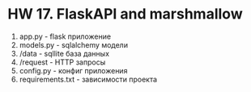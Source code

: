# HW 17. FlaskAPI and marshmallow

1. app.py - flask приложение
2. models.py - sqlalchemy модели
3. /data - sqllite база данных
4. /request - HTTP запросы
5. config.py - конфиг приложения
6. requirements.txt - зависимости проекта

